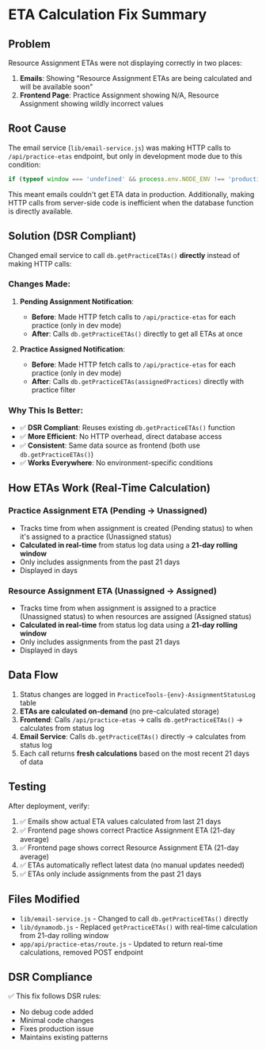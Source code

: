# ETA Calculation Fix Summary

## Problem
Resource Assignment ETAs were not displaying correctly in two places:
1. **Emails**: Showing "Resource Assignment ETAs are being calculated and will be available soon"
2. **Frontend Page**: Practice Assignment showing N/A, Resource Assignment showing wildly incorrect values

## Root Cause
The email service (`lib/email-service.js`) was making HTTP calls to `/api/practice-etas` endpoint, but only in development mode due to this condition:

```javascript
if (typeof window === 'undefined' && process.env.NODE_ENV !== 'production') {
```

This meant emails couldn't get ETA data in production. Additionally, making HTTP calls from server-side code is inefficient when the database function is directly available.

## Solution (DSR Compliant)
Changed email service to call `db.getPracticeETAs()` **directly** instead of making HTTP calls:

### Changes Made:
1. **Pending Assignment Notification**:
   - **Before**: Made HTTP fetch calls to `/api/practice-etas` for each practice (only in dev mode)
   - **After**: Calls `db.getPracticeETAs()` directly to get all ETAs at once

2. **Practice Assigned Notification**:
   - **Before**: Made HTTP fetch calls to `/api/practice-etas` for each practice (only in dev mode)
   - **After**: Calls `db.getPracticeETAs(assignedPractices)` directly with practice filter

### Why This Is Better:
- ✅ **DSR Compliant**: Reuses existing `db.getPracticeETAs()` function
- ✅ **More Efficient**: No HTTP overhead, direct database access
- ✅ **Consistent**: Same data source as frontend (both use `db.getPracticeETAs()`)
- ✅ **Works Everywhere**: No environment-specific conditions

## How ETAs Work (Real-Time Calculation)

### Practice Assignment ETA (Pending → Unassigned)
- Tracks time from when assignment is created (Pending status) to when it's assigned to a practice (Unassigned status)
- **Calculated in real-time** from status log data using a **21-day rolling window**
- Only includes assignments from the past 21 days
- Displayed in days

### Resource Assignment ETA (Unassigned → Assigned)
- Tracks time from when assignment is assigned to a practice (Unassigned status) to when resources are assigned (Assigned status)
- **Calculated in real-time** from status log data using a **21-day rolling window**
- Only includes assignments from the past 21 days
- Displayed in days

## Data Flow
1. Status changes are logged in `PracticeTools-{env}-AssignmentStatusLog` table
2. **ETAs are calculated on-demand** (no pre-calculated storage)
3. **Frontend**: Calls `/api/practice-etas` → calls `db.getPracticeETAs()` → calculates from status log
4. **Email Service**: Calls `db.getPracticeETAs()` directly → calculates from status log
5. Each call returns **fresh calculations** based on the most recent 21 days of data

## Testing
After deployment, verify:
1. ✅ Emails show actual ETA values calculated from last 21 days
2. ✅ Frontend page shows correct Practice Assignment ETA (21-day average)
3. ✅ Frontend page shows correct Resource Assignment ETA (21-day average)
4. ✅ ETAs automatically reflect latest data (no manual updates needed)
5. ✅ ETAs only include assignments from the past 21 days

## Files Modified
- `lib/email-service.js` - Changed to call `db.getPracticeETAs()` directly
- `lib/dynamodb.js` - Replaced `getPracticeETAs()` with real-time calculation from 21-day rolling window
- `app/api/practice-etas/route.js` - Updated to return real-time calculations, removed POST endpoint

## DSR Compliance
✅ This fix follows DSR rules:
- No debug code added
- Minimal code changes
- Fixes production issue
- Maintains existing patterns
